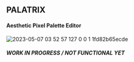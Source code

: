## PALATRIX
#### Aesthetic Pixel Palette Editor
![2023-05-07 03 52 57 127 0 0 1 1fd82b65ecde](https://user-images.githubusercontent.com/67387763/236655160-49c023f6-2bb0-42e5-b419-b94a43b8fa35.png)






##### WORK IN PROGRESS / NOT FUNCTIONAL YET
